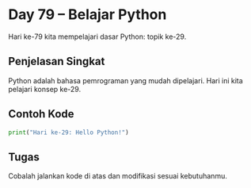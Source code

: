 # Day 79 – Belajar Python

Hari ke-79 kita mempelajari dasar Python: topik ke-29.

## Penjelasan Singkat

Python adalah bahasa pemrograman yang mudah dipelajari. Hari ini kita pelajari konsep ke-29.

## Contoh Kode

```python
print("Hari ke-29: Hello Python!")
```

## Tugas

Cobalah jalankan kode di atas dan modifikasi sesuai kebutuhanmu.
